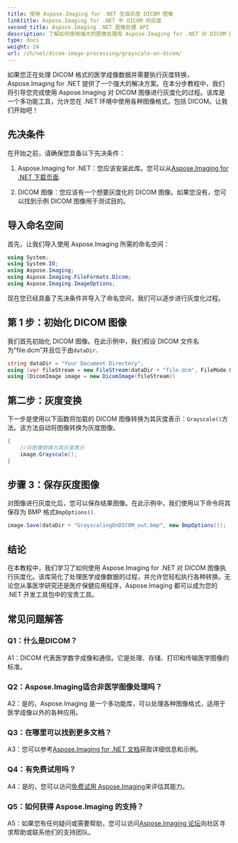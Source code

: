 ```yaml
---
title: 使用 Aspose.Imaging for .NET 生成灰度 DICOM 图像
linktitle: Aspose.Imaging for .NET 中 DICOM 的灰度
second_title: Aspose.Imaging .NET 图像处理 API
description: 了解如何使用强大的图像处理库 Aspose.Imaging for .NET 对 DICOM 图像执行灰度化。
type: docs
weight: 24
url: /zh/net/dicom-image-processing/grayscale-on-dicom/
---
```

如果您正在处理 DICOM 格式的医学成像数据并需要执行灰度转换，Aspose.Imaging for .NET 提供了一个强大的解决方案。在本分步教程中，我们将引导您完成使用 Aspose.Imaging 对 DICOM 图像进行灰度化的过程。该库是一个多功能工具，允许您在 .NET 环境中使用各种图像格式，包括 DICOM。让我们开始吧！

## 先决条件

在开始之前，请确保您具备以下先决条件：

1.  Aspose.Imaging for .NET：您应该安装此库。您可以从[Aspose.Imaging for .NET 下载页面](https://releases.aspose.com/imaging/net/).

2. DICOM 图像：您应该有一个想要灰度化的 DICOM 图像。如果您没有，您可以找到示例 DICOM 图像用于测试目的。

## 导入命名空间

首先，让我们导入使用 Aspose.Imaging 所需的命名空间：

```csharp
using System;
using System.IO;
using Aspose.Imaging;
using Aspose.Imaging.FileFormats.Dicom;
using Aspose.Imaging.ImageOptions;
```

现在您已经具备了先决条件并导入了命名空间，我们可以逐步进行灰度化过程。

## 第 1 步：初始化 DICOM 图像

我们首先初始化 DICOM 图像。在此示例中，我们假设 DICOM 文件名为“file.dcm”并且位于由`dataDir`.

```csharp
string dataDir = "Your Document Directory";
using (var fileStream = new FileStream(dataDir + "file.dcm", FileMode.Open, FileAccess.Read))
using (DicomImage image = new DicomImage(fileStream))
```

## 第二步：灰度变换

下一步是使用以下函数将加载的 DICOM 图像转换为其灰度表示：`Grayscale()`方法。该方法自动将图像转换为灰度图像。

```csharp
{
    //将图像转换为其灰度表示
    image.Grayscale();
}
```

## 步骤 3：保存灰度图像

对图像进行灰度化后，您可以保存结果图像。在此示例中，我们使用以下命令将其保存为 BMP 格式`BmpOptions()`.

```csharp
image.Save(dataDir + "GrayscalingOnDICOM_out.bmp", new BmpOptions());
```

## 结论

在本教程中，我们学习了如何使用 Aspose.Imaging for .NET 对 DICOM 图像执行灰度化。该库简化了处理医学成像数据的过程，并允许您轻松执行各种转换。无论您从事医学研究还是医疗保健应用程序，Aspose.Imaging 都可以成为您的 .NET 开发工具包中的宝贵工具。

## 常见问题解答

### Q1：什么是DICOM？

A1：DICOM 代表医学数字成像和通信。它是处理、存储、打印和传输医学图像的标准。

### Q2：Aspose.Imaging适合非医学图像处理吗？

A2：是的，Aspose.Imaging 是一个多功能库，可以处理各种图像格式，适用于医学成像以外的各种应用。

### Q3：在哪里可以找到更多文档？

 A3：您可以参考[Aspose.Imaging for .NET 文档](https://reference.aspose.com/imaging/net/)获取详细信息和示例。

### Q4：有免费试用吗？

 A4：是的，您可以访问[免费试用 Aspose.Imaging](https://releases.aspose.com/)来评估其能力。

### Q5：如何获得 Aspose.Imaging 的支持？

 A5：如果您有任何疑问或需要帮助，您可以访问[Aspose.Imaging 论坛](https://forum.aspose.com/)向社区寻求帮助或联系他们的支持团队。